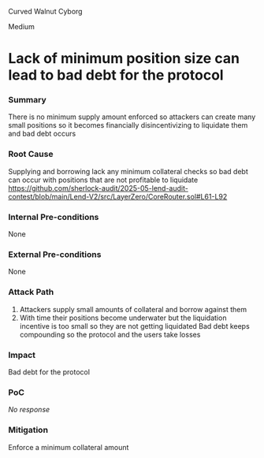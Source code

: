 Curved Walnut Cyborg

Medium

# Lack of minimum position size can lead to bad debt for the protocol

### Summary

There is no minimum supply amount enforced so attackers can create many small positions so it becomes financially disincentivizing to liquidate them and bad debt occurs

### Root Cause

Supplying and borrowing lack any minimum collateral checks so bad debt can occur with positions that are not profitable to liquidate
https://github.com/sherlock-audit/2025-05-lend-audit-contest/blob/main/Lend-V2/src/LayerZero/CoreRouter.sol#L61-L92

### Internal Pre-conditions

None

### External Pre-conditions

None

### Attack Path

1. Attackers supply small amounts of collateral and borrow against them
2. With time their positions become underwater but the liquidation incentive is too small so they are not getting liquidated
Bad debt keeps compounding so the protocol and the users take losses

### Impact

Bad debt for the protocol

### PoC

_No response_

### Mitigation

Enforce a minimum collateral amount